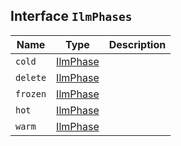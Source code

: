 ## Interface `IlmPhases`

| Name | Type | Description |
| - | - | - |
| `cold` | [IlmPhase](./IlmPhase.md) | &nbsp; |
| `delete` | [IlmPhase](./IlmPhase.md) | &nbsp; |
| `frozen` | [IlmPhase](./IlmPhase.md) | &nbsp; |
| `hot` | [IlmPhase](./IlmPhase.md) | &nbsp; |
| `warm` | [IlmPhase](./IlmPhase.md) | &nbsp; |
